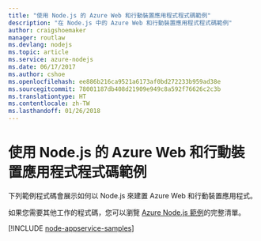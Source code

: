 ```yaml
---
title: "使用 Node.js 的 Azure Web 和行動裝置應用程式程式碼範例"
description: "在 Node.js 中的 Azure Web 和行動裝置應用程式程式碼範例"
author: craigshoemaker
manager: routlaw
ms.devlang: nodejs
ms.topic: article
ms.service: azure-nodejs
ms.date: 06/17/2017
ms.author: cshoe
ms.openlocfilehash: ee886b216ca9521a6173af0bd272233b959ad38e
ms.sourcegitcommit: 78001187db408d21909e949c8a592f76626c2c3b
ms.translationtype: HT
ms.contentlocale: zh-TW
ms.lasthandoff: 01/26/2018
---
```

# <a name="azure-web-and-mobile-apps-with-nodejs-code-samples"></a>使用 Node.js 的 Azure Web 和行動裝置應用程式程式碼範例

下列範例程式碼會展示如何以 Node.js 來建置 Azure Web 和行動裝置應用程式。

如果您需要其他工作的程式碼，您可以瀏覽 [Azure Node.js 範例](https://azure.microsoft.com/resources/samples/?term=nodejs)的完整清單。

[!INCLUDE [node-appservice-samples](../docs-ref-conceptual/includes/appservice-samples.md)]